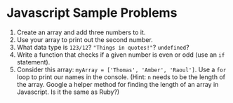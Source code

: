 # Javascript Sample Problems

  1. Create an array and add three numbers to it.
  2. Use your array to print out the second number.
  3. What data type is `123/12`? `"Things in quotes!"`? `undefined`?
  4. Write a function that checks if a given number is even or odd (use an `if` statement).
  5. Consider this array: `myArray = ['Thomas', 'Amber', 'Raoul']`. Use a `for` loop to print our names in the console. (Hint: `n` needs to be the length of the array. Google a helper method for finding the length of an array in Javascript. Is it the same as Ruby?)